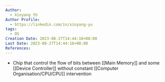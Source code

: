 ```yaml
---
Author:
  - Xinyang YU
Author Profile:
  - https://linkedin.com/in/xinyang-yu
tags:
  - OS
Creation Date: 2023-08-27T14:44:16+08:00
Last Date: 2023-08-27T14:44:16+08:00
References:
---
```

* Chip that control the flow of bits between [[Main Memory]] and some [[Device Controller]] without constant [[Computer Organisation/CPU/CPU]] intervention